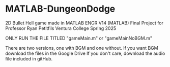 # MATLAB-DungeonDodge
2D Bullet Hell game made in MATLAB
ENGR V14 (MATLAB) Final Project for Professor Ryan Petitfils
Ventura College Spring 2025

ONLY RUN THE FILE TITLED "gameMain.m" or "gameMainNoBGM.m"

There are two versions, one with BGM and one without.
If you want BGM download the files in the Google Drive
If you don't care, download the audio file included in gitHub.
